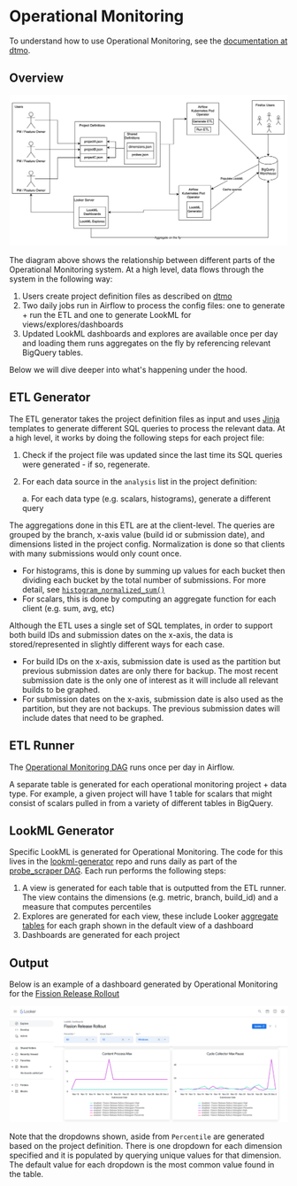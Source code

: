 Operational Monitoring
===

To understand how to use Operational Monitoring, see the [documentation at dtmo](https://docs.telemetry.mozilla.org/cookbooks/operational_monitoring.html).


## Overview

![](./docs/images/overview.png)

The diagram above shows the relationship between different parts of the Operational Monitoring system. At a high level, data flows through the system in the following way:

1. Users create project definition files as described on [dtmo](https://docs.telemetry.mozilla.org/cookbooks/operational_monitoring.html)
2. Two daily jobs run in Airflow to process the config files: one to generate + run the ETL and one to generate LookML for views/explores/dashboards
3. Updated LookML dashboards and explores are available once per day and loading them runs aggregates on the fly by referencing relevant BigQuery tables.

Below we will dive deeper into what's happening under the hood.

## ETL Generator

The ETL generator takes the project definition files as input and uses [Jinja](https://jinja.palletsprojects.com/en/3.0.x/) templates to generate different SQL queries to process the relevant data. At a high level, it works by doing the following steps for each project file:

1) Check if the project file was updated since the last time its SQL queries were generated - if so, regenerate.
2) For each data source in the `analysis` list in the project definition:

    a. For each data type (e.g. scalars, histograms), generate a different query

The aggregations done in this ETL are at the client-level. The queries are grouped by the branch, x-axis value (build id or submission date), and dimensions listed in the project config.
Normalization is done so that clients with many submissions would only count once.
* For histograms, this is done by summing up values for each bucket then dividing each bucket by the total number of submissions. For more detail, see [`histogram_normalized_sum()`](https://github.com/mozilla/bigquery-etl/blob/main/sql/mozfun/glam/histogram_normalized_sum/udf.sql)
* For scalars, this is done by computing an aggregate function for each client (e.g. sum, avg, etc)

Although the ETL uses a single set of SQL templates, in order to support both build IDs and submission dates on the x-axis, the data is stored/represented in slightly different ways for each case.
* For build IDs on the x-axis, submission date is used as the partition but previous submission dates are only there for backup. The most recent submission date is the only one of interest as it will include all relevant builds to be graphed.
* For submission dates on the x-axis, submission date is also used as the partition, but they are not backups. The previous submission dates will include dates that need to be graphed.

## ETL Runner

The [Operational Monitoring DAG](https://workflow.telemetry.mozilla.org/tree?dag_id=operational_monitoring) runs once per day in Airflow.

A separate table is generated for each operational monitoring project + data type. For example, a given project will have 1 table for scalars that might consist of scalars pulled in from a variety of different tables in BigQuery.


## LookML Generator

Specific LookML is generated for Operational Monitoring. The code for this lives in the [lookml-generator](https://github.com/mozilla/lookml-generator) repo and runs daily as part of the [probe_scraper DAG](https://workflow.telemetry.mozilla.org/tree?dag_id=probe_scraper). Each run performs the following steps:

1) A view is generated for each table that is outputted from the ETL runner. The view contains the dimensions (e.g. metric, branch, build_id) and a measure that computes percentiles
2) Explores are generated for each view, these include Looker [aggregate tables](https://docs.looker.com/reference/explore-params/aggregate_table) for each graph shown in the default view of a dashboard
3) Dashboards are generated for each project


## Output

Below is an example of a dashboard generated by Operational Monitoring for the [Fission Release Rollout](https://mozilla.cloud.looker.com/dashboards/operational_monitoring::fission_release_rollout?Percentile=50&Cores%20Count=2&Os=Windows)

![](./docs/images/example.png)

Note that the dropdowns shown, aside from `Percentile` are generated based on the project definition. There is one dropdown for each dimension specified and it is populated by querying unique values for that dimension. The default value for each dropdown is the most common value found in the table.
